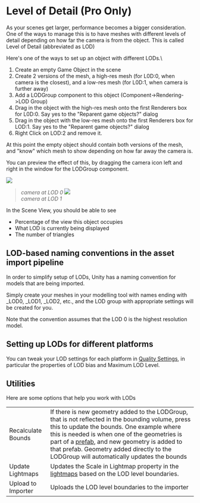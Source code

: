 Level of Detail (Pro Only)
==========================


As your scenes get larger, performance becomes a bigger consideration. One of the ways to manage this is to have meshes with different levels of detail depending on how far the camera is from the object. 
This is called <span class=keyword>Level of Detail</span> (abbreviated as <span class=keyword>LOD</span>) 

Here's one of the ways to set up an object with different <span class=keyword>LODs</span>.\

1. Create an empty <span class=component>Game Object</span> in the scene
1. Create 2 versions of the mesh, a high-res mesh (for <span class=component>L0D:0</span>, when camera is the closest), and a low-res mesh (for <span class=component>L0D:1</span>, when camera is further away)
1. Add a <span class=component>LODGroup</span> component to this object (<span class=menu>Component</span>-><span class=menu>Rendering</span>-><span class=menu>LOD Group</span>)
1. Drag in the object with the high-res mesh onto the first <span class=component>Renderers</span> box for <span class=component>L0D:0</span>. Say yes to the "Reparent game objects?" dialog
1. Drag in the object with the low-res mesh onto the first <span class=component>Renderers</span> box for <span class=component>LOD:1</span>. Say yes to the "Reparent game objects?" dialog
1. Right Click on <span class=component>LOD:2</span> and remove it.

At this point the empty object should contain both versions of the mesh, and "know" which mesh to show depending on how far away the camera is. 

You can preview the effect of this, by dragging the camera icon left and right in the window for the <span class=component>LODGroup</span> component.

![](http://docwiki.hq.unity3d.com/uploads/Main/LOD0_demo.jpg)  
>_camera at LOD 0_
![](http://docwiki.hq.unity3d.com/uploads/Main/LOD1_demo.jpg)  
>_camera at LOD 1_

In the <span class=keyword>Scene View</span>, you should be able to see
* Percentage of the view this object occupies
* What <span class=keyword>LOD</span> is currently being displayed
* The number of triangles

LOD-based naming conventions in the asset import pipeline
---------------------------------------------------------


In order to simplify setup of LODs, Unity has a naming convention for models that are being imported.
 
Simply create your meshes in your modelling tool with names ending with _LOD0, _LOD1, _LOD2, etc., and the LOD group with appropriate settings will be created for you. 

Note that the convention assumes that the LOD 0 is the highest resolution model.

Setting up LODs for different platforms
---------------------------------------


You can tweak your LOD settings for each platform in [Quality Settings](class-qualitysettings.html), in particular the properties of <span class=menu>LOD bias</span> and <span class=menu>Maximum LOD Level</span>. 

Utilities
---------

Here are some options that help you work with LODs


|  |  |
|--|--|
|Recalculate Bounds|If there is new geometry added to the LODGroup, that is not reflected in the bounding volume, press this to update the bounds. One example where this is needed is when one of the geometries is part of a [prefab](prefabs.html), and new geometry is added to that prefab. Geometry added directly to the LODGroup will automatically updates the bounds|
|Update Lightmaps|Updates the <span class=component>Scale in Lightmap</span> property in the [lightmaps](lightmapping.html) based on the LOD level boundaries.|
|Upload to Importer|Uploads the LOD level boundaries to the importer|
